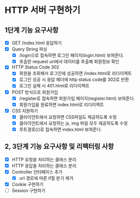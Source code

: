 # HTTP 서버 구현하기

## 1단계 기능 요구사항
- [x] GET /index.html 응답하기
- [x] Query String 파싱
  - [x] /login으로 접속하면 로그인 페이지(login.html) 보여준다.
  - [x] 추출한 request uri에서 데이터를 추출해 회원정보 확인
- [x] HTTP Status Code 302
  - [x] 회원을 조회해서 로그인에 성공하면 /index.html로 리다이렉트
  - [x] 로그인 성공 시 응답 헤더에 http status code를 302로 반환
  - [x] 로그인 실패 시 401.html로 리다이렉트
- [x] POST 방식으로 회원가입
  - [x] /register로 접속하면 회원가입 페이지(register.html) 보여준다.
  - [x] 회원가입을 완료하면 index.html로 리다이렉트
- [x] CSS 지원하기
  - [x] 클라이언트에서 요청하면 CSS파일도 제공하도록 수정
  - [x] 클라이언트에서 요청하는 js, img 파일 모두 제공하도록 수정
  - [x] 루트경로(/)로 접속하면 index.html 보여준다.

## 2, 3단계 기능 요구사항 및 리팩터링 사항
- [x] HTTP 요청을 처리하는 클래스 분리
- [x] HTTP 응답을 처리하는 클래스 분리
- [x] Controller 인터페이스 추가
  - [x] url 경로에 따른 if절 분기 제거
- [x] Cookie 구현하기
- [ ] Session 구현하기

